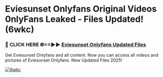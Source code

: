 # Eviesunset Onlyfans Original Videos 0nlyFans Leaked - Files Updated! (6wkc)

<h3>🔴 CLICK HERE 🌐==►► <a href="https://tinyurl.com/2jnfzry5" rel="nofollow">Eviesunset Onlyfans Updated Files</a></h3>

Get Eviesunset Onlyfans and all content. Now you can access all videos and pictures of Eviesunset Onlyfans. New Updated Files 2025!

[![6wkc](https://i.imgur.com/GyGTBgg.gif)](https://tinyurl.com/2jnfzry5)
